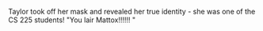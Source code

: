 Taylor took off her mask and revealed her true identity - she was one of the CS 225 students! "You lair Mattox!!!!!! "
